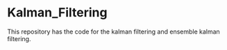 # Kalman_Filtering
This repository has the code for the kalman filtering and ensemble kalman filtering.
